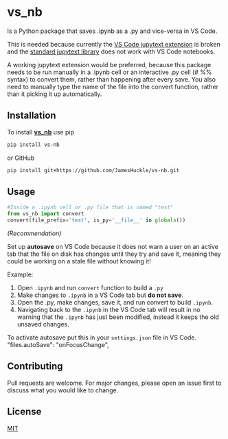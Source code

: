 # vs_nb

Is a Python package that saves .ipynb as a .py and vice-versa in VS Code.

This is needed because currently the [VS Code jupytext extension](https://github.com/notebookPowerTools/vscode-jupytext) is broken and the [standard jupytext library](https://github.com/mwouts/jupytext) does not work with VS Code notebooks.

A working jupytext extension would be preferred, because this package needs to be run manually in a .ipynb cell or an interactive .py cell (# %% syntax) to convert them, rather than happening after every save. You also need to manually type the name of the file into the convert function, rather than it picking it up automatically.

## Installation

To install [**vs_nb**](https://pypi.org/project/vs-nb/0.1.0/) use pip

```bash
pip install vs-nb
```
or GitHub
```bash
pip install git+https://github.com/JamesHuckle/vs-nb.git
```
## Usage

```python
#Inside a .ipynb cell or .py file that is named "test"
from vs_nb import convert     
convert(file_prefix='test', is_py='__file__' in globals())
```

*(Recommendation)* 

Set up **autosave** on VS Code because it does not warn a user on an active tab that the file on disk has changes until they try and save it, meaning they could be working on a stale file without knowing it!

Example:
1) Open `.ipynb` and run `convert` function to build a `.py`
2) Make changes to `.ipynb` in a VS Code tab but **do not save**. 
3) Open the .py, make changes, save it, and run convert to build `.ipynb`.
4) Navigating back to the `.ipynb` in the VS Code tab will result in no warning that the `.ipynb` has just been modified, instead it keeps the old unsaved changes.

To activate autosave put this in your `settings.json` file in VS Code.
"files.autoSave": "onFocusChange",

## Contributing
Pull requests are welcome. For major changes, please open an issue first to discuss what you would like to change.

## License
[MIT](https://choosealicense.com/licenses/mit/)